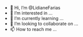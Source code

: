 - 👋 Hi, I’m @LidianeFarias
- 👀 I’m interested in ...
- 🌱 I’m currently learning ...
- 💞️ I’m looking to collaborate on ...
- 📫 How to reach me ...

<!---
LidianeFarias/LidianeFarias is a ✨ special ✨ repository because its `README.md` (this file) appears on your GitHub profile.
You can click the Preview link to take a look at your changes.
--->
